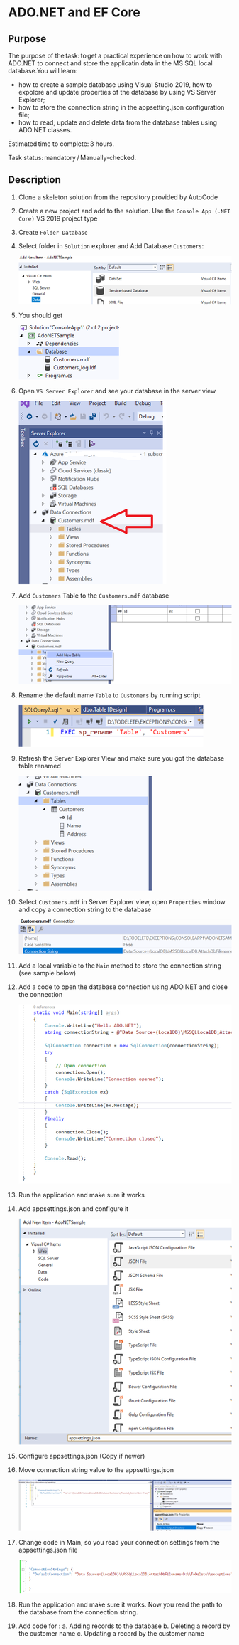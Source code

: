 # ADO.NET and EF Core

## Purpose
The purpose of the task: to get a practical experience on how to work with ADO.NET to connect and store the applicatin data in the MS SQL local database.You will learn:
- how to create a sample database using Visual Studio 2019, how to expolore and update properties of the database by using VS Server Explorer;
- how to store the connection string in the appsetting.json configuration file;
- how to read, update and delete data from the database tables using ADO.NET classes.

Estimated time to complete: 3 hours.   

Task status: mandatory / Manually-checked.   

## Description
1. Clone a skeleton solution from the repository provided by AutoCode
1. Create a new project and add to the solution. Use the `Console App (.NET Core)` VS 2019 project type
1. Create `Folder Database`
1. Select folder in `Solution` explorer and Add Database `Customers`:  
    
    ![](Pictures/ado.net.1.png) 

1. You should get
   
    ![](Pictures/ado.net.2.png)   

1. Open `VS Server Explorer` and see your database in the server view
  
    ![](Pictures/ado.net.3.png)

1. Add `Customers` Table to the `Customers.mdf` database

    ![](Pictures/ado.net.4.png)

1. Rename the default name `Table` to `Customers` by running script

    ![](Pictures/ado.net.5.png)

1. Refresh the Server Explorer View and make sure you got the database table renamed

    ![](Pictures/ado.net.6.png)

1. Select `Customers.mdf` in Server Explorer view, open `Properties` window and copy a connection string to the database

    ![](Pictures/ado.net.7.png)

1. Add a local variable to the `Main` method to store the connection string (see sample below)
1. Add a code to open the database connection using ADO.NET  and close the connection

    ![](Pictures/ado.net.8.png)

1. Run the application and make sure it works
1. Add appsettings.json and configure it


    ![](Pictures/ado.net.9.png)

1. Configure appsettings.json (Copy if newer)

1. Move connection string value to the appsettings.json

    ![](Pictures/ado.net.10.png)

1. Change code in Main, so you read your connection settings from the appsettings.json file

    ![](Pictures/ado.net.11.png)

1. Run the application and make sure it works. Now you read the path to the database from the connection string. 


1. Add code for :
    a.	Adding records to the database
    b.	Deleting a record by the customer name
    c.	Updating a record by the customer name

